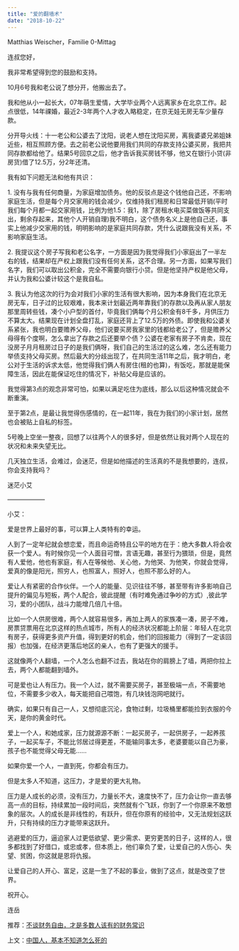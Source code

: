 ```yaml
---
title: "爱的翻墙术"
date: "2018-10-22"
---
```


Matthias Weischer，Familie 0-Mittag

连叔您好，

我非常希望得到您的鼓励和支持。

10月6号我和老公说了想分开，他搬出去了。

我和他从小一起长大，07年萌生爱情，大学毕业两个人远离家乡在北京工作。起点很低，14年祼婚，最近2-3年两个人才收入略稳定，在京无娃无房无车少量存款。

分开导火线：十一老公和公婆去了沈阳，说老人想在沈阳买房，离我婆婆兄弟姐妹近些，相互照顾方便。去之前老公说他要用我们共同的存款支持公婆买房，我把共同存款都给他了。结果5号回京之后，他才告诉我买房钱不够，他又在银行小贷(非房货)借了12.5万，分2年还清。

我有如下问题无法和他有共识：

1\. 没有与我有任何商量，为家庭增加债务。他的反驳点是这个钱他自己还，不影响家庭生活，但是每个月交家用的钱会减少，仅维持我们租房和日常最低开销(平时我们每个月都一起交家用钱，比例为他1.5：我1，除了房租水电买菜做饭等共同支出，剩余存起来，其他个人开销自理)我不明白，这个债务名义上是他自己还，事实上他减少交家用的钱，明明影响的是家庭共同存款，凭什么说跟我没有关系，不影响家庭生活。

2\. 我提议这个房子写我和老公名字，一方面是因为我觉得我们小家庭出了一半左右的钱，结果却在产权上跟我们没有任何关系，这不合理。另一方面，如果写我们名字，我们可以取出公积金，完全不需要向银行小贷。但是他坚持产权是他父母，并认为我和公婆计较这个是我自私。

3\. 我认为他这次的行为会对我们小家的生活有很大影响，因为本身我们在北京无房无车，日子过的比较艰难，我本来计划最近两年靠我们的存款以及再从家人朋友那里周转些钱，凑个小户型的首付，毕竟我们俩每个月公积金有8千多，月供压力不算太大。结果现在计划全盘打乱，家庭还背上了12.5万的外债。即使我和公婆关系紧张，我也明白要赡养父母，他们说要买房我家里的钱都给老公了，但是赡养父母得有个度啊，怎么拿出了存款之后还要举个债？公婆在老家有房子不肯卖，现在没房子月月租房过日子的是我们俩呀，我们自己的生活过的这么难，怎么还有能力举债支持父母买房。然后最大的分歧出现了，在共同生活11年之后，我才明白，老公对于生活的诉求太低，他觉得我们俩人有房住(租的也算)，有饭吃，那就是能保障生活，因此在能保证吃住的情况下，补贴父母是应该的。

我觉得第3点的观念非常可怕，如果以满足吃住为底线，那么以后这种情况就会不断重演。

至于第2点，是最让我觉得伤感情的，在一起11年，我在为我们的小家计划，居然也会被贴上自私的标签。

5号晚上空坐一整夜，回想了以往两个人的很多好，但是依然让我对两个人现在的状况和未来失望无比。

几天独立生活，会难过，会迷茫，但是如他描述的生活真的不是我想要的，连叔，你会支持我吗？

迷茫小艾

——————

小艾：

爱是世界上最好的事，可以算上人类特有的幸运。

人到了一定年纪就会想恋爱，而且命运奇特且公平的地方在于：绝大多数人将会收获一个爱人。有时候你见一个人面目可憎，言语无趣，甚至行为猥琐，但是，竟然有人爱他，他也有家庭，有人在等候他、关心他，为他哭、为他笑，你就会觉得，爱真的像是阳光，照穷人，也照富人，照好人，也照不那么好的人。

爱让人有紧密的合作伙伴。一个人的能量、见识往往不够，甚至带有许多影响自己提升的偏见与短板，两个人配合，彼此提醒（有时难免通过争吵的方式）,彼此学习，爱的小团队，战斗力能增几倍几十倍。

比如一个人供房很难，两个人就容易很多，再加上两人的家族凑一凑，房子不难，房票贷票用在北京这样的热点城市，所有人的经济状况都能上阶层：年轻人在北京有房子，获得更多资产升值，得到更好的机会，他们的回报能力（得到了一定该回报）也加强，在经济更落后地区的亲人，也有了更强大的援手。

这就像两个人翻墙，一个人怎么也翻不过去，我站在你的肩膀上了墙，两把你拉上去，两个人都能翻到墙外。

可是爱也让人有压力。我一个人过，就不需要买房子，甚至极端一点，不需要地位，不需要多少收入，每天能把自己喂饱，有几块钱泡网吧就行。

确实，如果只有自己一人，又想彻底沉沦，食物过剩，垃圾桶里都能捡到衣服的今天，是你的黄金时代。

爱上一个人，和她成家，压力就源源不断：一起买房子，一起供房子，一起养孩子，一起买车子，不能比邻居过得更差，不能输同事太多，老婆要能以自己为豪，孩子也不能觉得父母无能……

如果你爱一个人，一直到死，你都会有压力。

但是太多人不知道，这压力，才是爱的更大礼物。

压力是人成长的必须，没有压力，力量长不大，速度快不了，压力会让你一直去够高一点的目标，持续累加一段时间后，突然就有个飞跃，你到了一个你原来不敢想象的层次。人的成长是非线性的，有跃升，但在你原有的经验中，又无法规划这跃升，只有持续的压力才能带来这跃升。

逃避爱的压力，逼迫家人过更低欲望、更少需求、更穷更苦的日子，这样的人，很多都找到了好借口，或忠或孝，但本质上，他们辜负了爱，让爱自己的人伤心、失望、贫困，你这就是恩将仇报。

让爱自己的人开心、富足，这是一生了不起的事业，做到了这点，就是改变了世界。

祝开心。

连岳

推荐：[不谈财务自由，才是多数人该有的财务常识](http://mp.weixin.qq.com/s?__biz=MjM5NDU0Mjk2MQ==&mid=2651630968&idx=1&sn=8c2731da58dba8e9e81e7e6f97f991c2&chksm=bd7e29668a09a070e49376b7d170306fd6589c6d12f8c09b40b9483aec900f48f8eec59fcd66&scene=21#wechat_redirect)

上文：[中国人，基本不知道怎么死的](http://mp.weixin.qq.com/s?__biz=MjM5NDU0Mjk2MQ==&mid=2651631048&idx=1&sn=f37eafe16984cf4aa844ec1b9bfd08d1&chksm=bd7e29d68a09a0c095a62f348ca1fc251ae9978a53a8a9ceb2055c50c269210d2d015ad14b97&scene=21#wechat_redirect)
